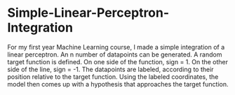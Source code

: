 # Simple-Linear-Perceptron-Integration
For my first year Machine Learning course, I made a simple integration of a linear perceptron. 
An n number of datapoints can be generated. 
A random target function is defined. 
On one side of the function, sign = 1. On the other side of the line, sign = -1. 
The datapoints are labeled, according to their position relative to the target function. 
Using the labeled coordinates, the model then comes up with a hypothesis that approaches the target function.
